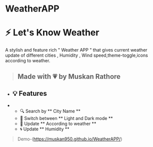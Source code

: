 # WeatherAPP
# ⚡ Let's Know Weather
A stylish and feature rich " Weather APP " that gives current weather update of different cities , Humidity , Wind speed,theme-toggle,icons according to weather.
>  Made with 💗 by Muskan Rathore
> ---
+ ## 💡 Features
+ - 🔍 Search by ** City Name **
  - 🌙 Switch between ** Light and  Dark mode **
  -  🌈 Update ** According to weather **
  -  🌀 Update ** Humidity **
>Demo-(https://muskan950.github.io/WeatherAPP/)
